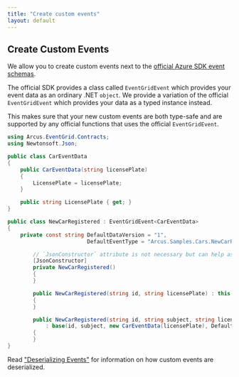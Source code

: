 ```yaml
---
title: "Create custom events"
layout: default
---
```


## Create Custom Events

We allow you to create custom events next to the [official Azure SDK event schemas](https://docs.microsoft.com/en-us/dotnet/api/microsoft.azure.eventgrid.models?view=azure-dotnet).

The official SDK provides a class called `EventGridEvent` which provides your event data as an ordinary .NET `object`.
We provide a variation of the official `EventGridEvent` which provides your data as a typed instance instead.

This makes sure that your new custom events are both type-safe and are supported by any official functions that uses the official `EventGridEvent`.

```csharp
using Arcus.EventGrid.Contracts;
using Newtonsoft.Json;

public class CarEventData
{
    public CarEventData(string licensePlate)
    {
        LicensePlate = licensePlate;
    }

    public string LicensePlate { get; }
}

public class NewCarRegistered : EventGridEvent<CarEventData>
{
    private const string DefaultDataVersion = "1", 
                         DefaultEventType = "Arcus.Samples.Cars.NewCarRegistered";

        // `JsonConstructor` attribute is not necessary but can help as documentation for the event.
        [JsonConstructor]
        private NewCarRegistered() 
        {
        }

        public NewCarRegistered(string id, string licensePlate) : this(id, "New registered car", licensePlate)
        {
        }

        public NewCarRegistered(string id, string subject, string licensePlate) 
            : base(id, subject, new CarEventData(licensePlate), DefaultDataVersion, DefaultEventType) 
        {
        }
}
```

Read ["Deserializing Events"](./deserializing-events.md) for information on how custom events are deserialized.
